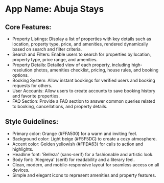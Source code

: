 # **App Name**: Abuja Stays

## Core Features:

- Property Listings: Display a list of properties with key details such as location, property type, price, and amenities, rendered dynamically based on search and filter criteria.
- Search and Filters: Enable users to search for properties by location, property type, price range, and amenities.
- Property Details: Detailed view of each property, including high-resolution photos, amenities checklist, pricing, house rules, and booking options.
- Booking System: Allow instant bookings for verified users and booking requests for others.
- User Accounts: Allow users to create accounts to save booking history and favorite properties.
- FAQ Section: Provide a FAQ section to answer common queries related to booking, cancellations, and property details.

## Style Guidelines:

- Primary color: Orange (#FFA500) for a warm and inviting feel.
- Background color: Light beige (#F5F5DC) to create a cozy atmosphere.
- Accent color: Golden yellowish (#FFDA63) for calls to action and highlights.
- Headline font: 'Belleza' (sans-serif) for a fashionable and artistic look.
- Body font: 'Alegreya' (serif) for readability and a literary feel.
- Clean, modern, and mobile-responsive layout for seamless access on all devices.
- Simple and elegant icons to represent amenities and property features.